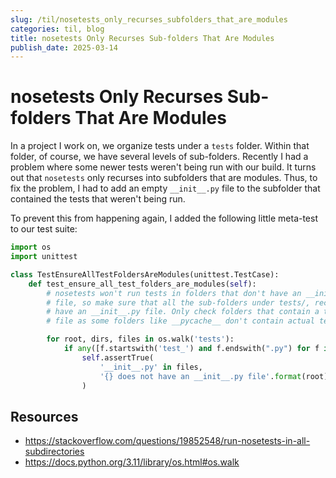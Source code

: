 ```yaml
--- 
slug: /til/nosetests_only_recurses_subfolders_that_are_modules
categories: til, blog
title: nosetests Only Recurses Sub-folders That Are Modules
publish_date: 2025-03-14
---
```

# nosetests Only Recurses Sub-folders That Are Modules

In a project I work on, we organize tests under a `tests` folder.  Within that
folder, of course, we have several levels of sub-folders. Recently I had a
problem where some newer tests weren't being run with our build. It turns out
that `nosetests` only recurses into subfolders that are modules. Thus, to fix
the problem, I had to add an empty `__init__.py` file to the subfolder that
contained the tests that weren't being run.

To prevent this from happening again, I added the following little meta-test to
our test suite:

```python
import os
import unittest

class TestEnsureAllTestFoldersAreModules(unittest.TestCase):
    def test_ensure_all_test_folders_are_modules(self):
        # nosetests won't run tests in folders that don't have an __init__.py
        # file, so make sure that all the sub-folders under tests/, recursively,
        # have an __init__.py file. Only check folders that contain a test_*.py
        # file as some folders like __pycache__ don't contain actual tests.

        for root, dirs, files in os.walk('tests'):
            if any([f.startswith('test_') and f.endswith(".py") for f in files]):
                self.assertTrue(
                    '__init__.py' in files,
                    '{} does not have an __init__.py file'.format(root)
                )
```

## Resources
* https://stackoverflow.com/questions/19852548/run-nosetests-in-all-subdirectories
* https://docs.python.org/3.11/library/os.html#os.walk
